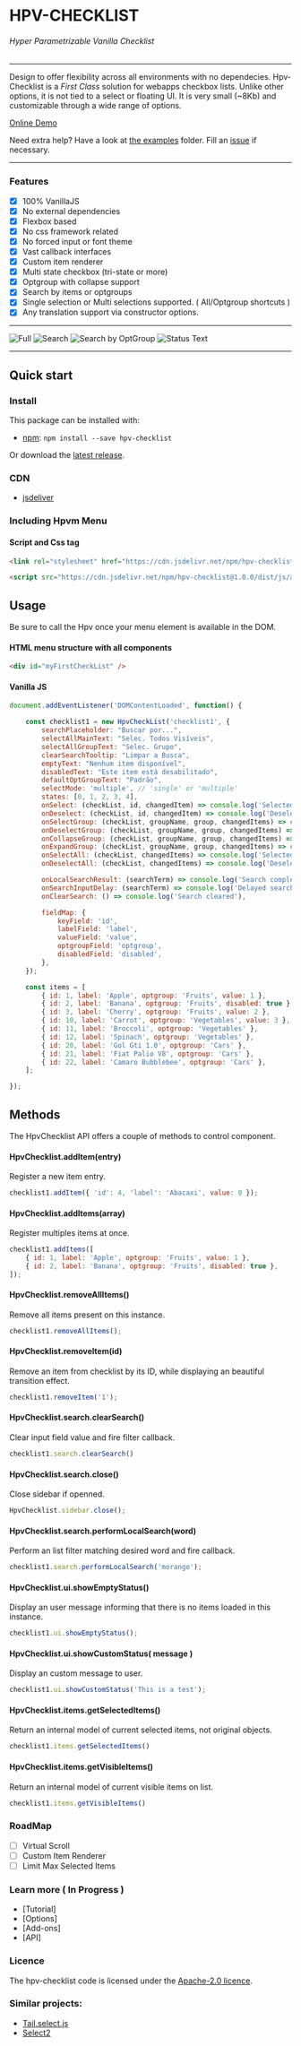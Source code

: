# HPV-CHECKLIST
######  _Hyper Parametrizable Vanilla Checklist_

---

Design to offer flexibility across all environments with no dependecies. Hpv-Checklist is a _First Class_ solution for webapps checkbox lists. Unlike other options, it is not tied to a select or floating UI. It is very small (~8Kb) and customizable through a wide range of options.


[Online Demo](https://jsfiddle.net/LINK_HERE/)

Need extra help? Have a look at [the examples](https://github.com/drecchia/hpv-checklist/tree/master/examples) folder. Fill an [issue](https://github.com/drecchia/hpv-checklist/issues) if necessary.<br />

---

### Features

- [x] 100% VanillaJS
- [x] No external dependencies
- [x] Flexbox based
- [x] No css framework related
- [x] No forced input or font theme
- [x] Vast callback interfaces
- [x] Custom item renderer
- [x] Multi state checkbox (tri-state or more)
- [x] Optgroup with collapse support
- [x] Search by items or optgroups
- [x] Single selection or Multi selections supported. ( All/Optgroup shortcuts )
- [x] Any translation support via constructor options.

---

![Full](imgs/Screenshot_1.png?raw=true "Full Rendered")
![Search](imgs/Screenshot_2.png?raw=true "Searching")
![Search by OptGroup](imgs/Screenshot_3.png?raw=true "Search by optgroup")
![Status Text](imgs/Screenshot_4.png?raw=true "Status Text")

--- 

## Quick start

### Install

This package can be installed with:

- [npm](https://www.npmjs.com/package/hpv-checklist): `npm install --save hpv-checklist`

Or download the [latest release](https://github.com/drecchia/hpv-checklist/dist).

### CDN

- [jsdeliver](https://www.jsdelivr.com/package/npm/hpv-checklist)


### Including Hpvm Menu

#### Script and Css tag
```html
<link rel="stylesheet" href="https://cdn.jsdelivr.net/npm/hpv-checklist@1.0.0/dist/css/all.css">

<script src="https://cdn.jsdelivr.net/npm/hpv-checklist@1.0.0/dist/js/all.min.js"></script>
```

## Usage

Be sure to call the Hpv once your menu element is available in the DOM.


#### HTML menu structure with all components

```html
<div id="myFirstCheckList" />
```

#### Vanilla JS

```js
document.addEventListener('DOMContentLoaded', function() {

	const checklist1 = new HpvCheckList('checklist1', {
		searchPlaceholder: "Buscar por...",
		selectAllMainText: "Selec. Todos Visíveis",
		selectAllGroupText: "Selec. Grupo",
		clearSearchTooltip: "Limpar a Busca",
		emptyText: "Nenhum item disponível",
		disabledText: "Este item está desabilitado",
		defaultOptGroupText: "Padrão",
		selectMode: 'multiple', // 'single' or 'multiple'
		states: [0, 1, 2, 3, 4],
		onSelect: (checkList, id, changedItem) => console.log('Selected:', id, changedItem),
		onDeselect: (checkList, id, changedItem) => console.log('Deselected:', id, changedItem),
		onSelectGroup: (checkList, groupName, group, changedItems) => console.log('Selected group:', groupName, changedItems),
		onDeselectGroup: (checkList, groupName, group, changedItems) => console.log('Deselected group:', groupName, changedItems),
		onCollapseGroup: (checkList, groupName, group, changedItems) => console.log('Collapsed group:', groupName, group, changedItems),
		onExpandGroup: (checkList, groupName, group, changedItems) => console.log('Expanded group:', groupName, group, changedItems),
		onSelectAll: (checkList, changedItems) => console.log('Selected all:', changedItems),
		onDeselectAll: (checkList, changedItems) => console.log('Deselected all:', changedItems),

		onLocalSearchResult: (searchTerm) => console.log('Search completed for term:', searchTerm),
		onSearchInputDelay: (searchTerm) => console.log('Delayed search for:', searchTerm),
		onClearSearch: () => console.log('Search cleared'),

		fieldMap: {
			keyField: 'id',
			labelField: 'label',
			valueField: 'value',
			optgroupField: 'optgroup',
			disabledField: 'disabled',
		},
	});

	const items = [
		{ id: 1, label: 'Apple', optgroup: 'Fruits', value: 1 },
		{ id: 2, label: 'Banana', optgroup: 'Fruits', disabled: true },
		{ id: 3, label: 'Cherry', optgroup: 'Fruits', value: 2 },
		{ id: 10, label: 'Carrot', optgroup: 'Vegetables', value: 3 },
		{ id: 11, label: 'Broccoli', optgroup: 'Vegetables' },
		{ id: 12, label: 'Spinach', optgroup: 'Vegetables' },
		{ id: 20, label: 'Gol Gti 1.0', optgroup: 'Cars' },
		{ id: 21, label: 'Fiat Palio V8', optgroup: 'Cars' },
		{ id: 22, label: 'Camaro Bubblebee', optgroup: 'Cars' },
	];

});
```

## Methods

The HpvChecklist API offers a couple of methods to control component.

#### HpvChecklist.addItem(entry)

Register a new item entry.

```js
checklist1.addItem({ 'id': 4, 'label': 'Abacaxi', value: 0 });
```

#### HpvChecklist.addItems(array)

Register multiples items at once.

```js
checklist1.addItems([
	{ id: 1, label: 'Apple', optgroup: 'Fruits', value: 1 },
    { id: 2, label: 'Banana', optgroup: 'Fruits', disabled: true },
]);
```

#### HpvChecklist.removeAllItems()

Remove all items present on this instance.

```js
checklist1.removeAllItems();
```

#### HpvChecklist.removeItem(id)

Remove an item from checklist by its ID, while displaying an beautiful transition effect.

```js
checklist1.removeItem('1');
```

#### HpvChecklist.search.clearSearch()

Clear input field value and fire filter callback.

```js
checklist1.search.clearSearch()
```

#### HpvChecklist.search.close()

Close sidebar if openned.

```js
HpvChecklist.sidebar.close();
```

#### HpvChecklist.search.performLocalSearch(word)

Perform an list filter matching desired word and fire callback.

```js
checklist1.search.performLocalSearch('morango');
```

#### HpvChecklist.ui.showEmptyStatus()

Display an user message informing that there is no items loaded in this instance.

```js
checklist1.ui.showEmptyStatus();
```

#### HpvChecklist.ui.showCustomStatus( message )

Display an custom message to user.

```js
checklist1.ui.showCustomStatus('This is a test');
```

#### HpvChecklist.items.getSelectedItems()

Return an internal model of current selected items, not original objects.

```js
checklist1.items.getSelectedItems()
```

#### HpvChecklist.items.getVisibleItems()

Return an internal model of current visible items on list.

```js
checklist1.items.getVisibleItems()
```

### RoadMap

- [ ] Virtual Scroll
- [ ] Custom Item Renderer
- [ ] Limit Max Selected Items

### Learn more ( In Progress )

-   [Tutorial]
-   [Options]
-   [Add-ons]
-   [API]

### Licence

The hpv-checklist code is licensed under the [Apache-2.0 licence](https://raw.githubusercontent.com/drecchia/hpv-checklist/master/LICENSE).<br />


### Similar projects:

- [Tail.select.js](https://github.com/wolffe/tail.select.js)
- [Select2](https://select2.org/)
